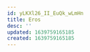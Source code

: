 ```yaml
---
id: yLKXl26_II_EuQk_wLmHn
title: Eros
desc: ''
updated: 1639759165185
created: 1639759165185
---
```


